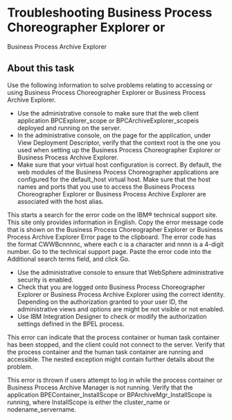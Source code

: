 <!-- image -->

# Troubleshooting Business Process Choreographer Explorer or
Business Process Archive Explorer

## About this task

Use the following information to solve problems relating
to accessing or using Business Process Choreographer Explorer or Business
Process Archive Explorer.

- Use the administrative console to make sure that the web client
application BPCExplorer\_scope or BPCArchiveExplorer\_scopeis
deployed and running on the server.
- In the administrative console, on the page for the application, under View Deployment
Descriptor, verify that the context root is the one you used when setting up the
Business Process Choreographer Explorer or Business Process Archive Explorer.
- Make sure that your virtual host configuration is correct. By
default, the web modules of the Business Process Choreographer applications
are configured for the default\_host virtual host.
 Make sure that the host names and ports that you use to access the
Business Process Choreographer Explorer or Business Process Archive
Explorer are associated with the host alias.

This starts
a search for the error code on the IBM® technical
support site. This site only provides information in English. Copy
the error message code that is shown on the Business Process Choreographer
Explorer or Business Process Archive Explorer Error page to the clipboard.
The error code has the format CWWBcnnnnc, where each c is
a character and nnnn is a 4-digit number. Go to the technical
support page.
Paste the error code into the Additional search terms field,
and click Go.

- Use the administrative console to ensure that WebSphere administrative
security is enabled.
- Check that you are logged onto Business Process Choreographer
Explorer or Business Process Archive Explorer using the correct identity.
Depending on the authorization granted to your user ID, the administrative
views and options are might be not visible or not enabled.
- Use IBM Integration
Designer to
check or modify the authorization settings defined in the BPEL process.

This error can indicate that the process container or human task container has been
stopped, and the client could not connect to the server. Verify that the process container and the
human task container are running and accessible. The nested exception might contain further details
about the problem.

This error is thrown if users attempt to log in while the
process container or Business Process Archive Manager is not running. Verify that the application
BPEContainer\_InstallScope or
BPArchiveMgr\_InstallScope is running, where
InstallScope is either the cluster\_name or
nodename\_servername.